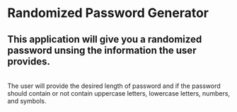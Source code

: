 # Randomized Password Generator
<h2>This application will give you a randomized password unsing the information the user provides.</h2><br>
The user will provide the desired length of password and if the password should contain or not contain uppercase letters, lowercase letters, numbers, and symbols.
